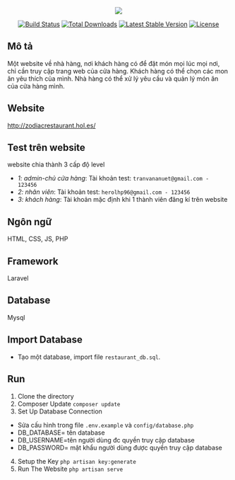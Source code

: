 <p align="center"><img src="https://laravel.com/assets/img/components/logo-laravel.svg"></p>

<p align="center">
<a href="https://travis-ci.org/laravel/framework"><img src="https://travis-ci.org/laravel/framework.svg" alt="Build Status"></a>
<a href="https://packagist.org/packages/laravel/framework"><img src="https://poser.pugx.org/laravel/framework/d/total.svg" alt="Total Downloads"></a>
<a href="https://packagist.org/packages/laravel/framework"><img src="https://poser.pugx.org/laravel/framework/v/stable.svg" alt="Latest Stable Version"></a>
<a href="https://packagist.org/packages/laravel/framework"><img src="https://poser.pugx.org/laravel/framework/license.svg" alt="License"></a>
</p>

## Mô tả
  Một website về nhà hàng, nơi khách hàng có để đặt món mọi lúc mọi nơi, chỉ cần truy cập trang web của cửa hàng.
  Khách hàng có thể chọn các mon ăn yêu thích của mình.
  Nhà hàng có thể xử lý yêu cầu và quản lý món ăn của cửa hàng mình.

## Website
http://zodiacrestaurant.hol.es/

## Test trên website
  website chia thành 3 cấp độ level
  - *1: admin-chủ cửa hàng*: Tài khoản test: ```tranvananuet@gmail.com - 123456```
  - *2: nhân viên*: Tài khoản test: ```herolhp96@gmail.com - 123456```
  - *3: khách hàng*: Tài khoản mặc định khi 1 thành viên đăng kí trên website


## Ngôn ngữ
  HTML, CSS, JS, PHP

## Framework
  Laravel

## Database
  Mysql

## Import Database
- Tạo một database, import file ```restaurant_db.sql```.

## Run
1. Clone the directory
2. Composer Update
  ```composer update```
3. Set Up Database Connection
  - Sửa cấu hình trong file ```.env.example``` và ```config/database.php``` 
    <li>DB_DATABASE= tên database</li>
    <li>DB_USERNAME=tên người dùng đc quyền truy cập database</li>
    <li>DB_PASSWORD= mật khẩu người dùng được quyền truy cập database</li>
4. Setup the Key
  ```php artisan key:generate```
5. Run The Website
  ```php artisan serve```